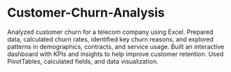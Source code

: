 # Customer-Churn-Analysis
Analyzed customer churn for a telecom company using Excel. Prepared data, calculated churn rates, identified key churn reasons, and explored patterns in demographics, contracts, and service usage. Built an interactive dashboard with KPIs and insights to help improve customer retention. Used PivotTables, calculated fields, and data visualization.
